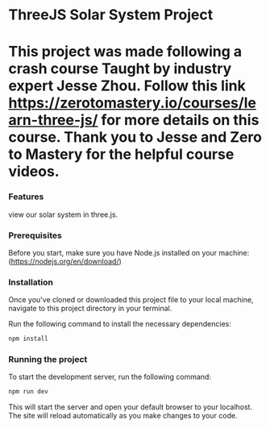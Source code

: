 # ThreeJS Solar System Project

# This project was made following a crash course Taught by industry expert Jesse Zhou. Follow this link https://zerotomastery.io/courses/learn-three-js/ for more details on this course. Thank you to Jesse and Zero to Mastery for the helpful course videos.

### Features

view our solar system in three.js.

### Prerequisites

Before you start, make sure you have Node.js installed on your machine: (https://nodejs.org/en/download/)

### Installation

Once you've cloned or downloaded this project file to your local machine, navigate to this project directory in your terminal.

Run the following command to install the necessary dependencies:

```bash
npm install
```

### Running the project

To start the development server, run the following command:

```bash
npm run dev
```

This will start the server and open your default browser to your localhost. The site will reload automatically as you make changes to your code.
